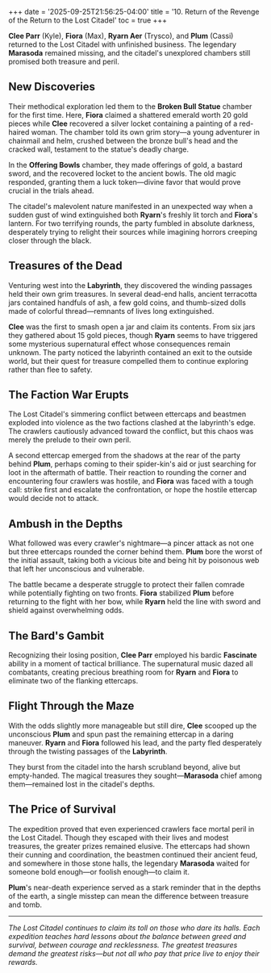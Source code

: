 +++
date = '2025-09-25T21:56:25-04:00'
title = '10. Return of the Revenge of the Return to the Lost Citadel'
toc = true
+++

**Clee Parr** (Kyle), **Fiora** (Max), **Ryarn Aer** (Trysco), and **Plum** (Cassi) returned to the Lost Citadel with unfinished business. The legendary **Marasoda** remained missing, and the citadel's unexplored chambers still promised both treasure and peril.

## New Discoveries

Their methodical exploration led them to the **Broken Bull Statue** chamber for the first time. Here, **Fiora** claimed a shattered emerald worth 20 gold pieces while **Clee** recovered a silver locket containing a painting of a red-haired woman. The chamber told its own grim story—a young adventurer in chainmail and helm, crushed between the bronze bull's head and the cracked wall, testament to the statue's deadly charge.

In the **Offering Bowls** chamber, they made offerings of gold, a bastard sword, and the recovered locket to the ancient bowls. The old magic responded, granting them a luck token—divine favor that would prove crucial in the trials ahead.

The citadel's malevolent nature manifested in an unexpected way when a sudden gust of wind extinguished both **Ryarn**'s freshly lit torch and **Fiora**'s lantern. For two terrifying rounds, the party fumbled in absolute darkness, desperately trying to relight their sources while imagining horrors creeping closer through the black.

## Treasures of the Dead

Venturing west into the **Labyrinth**, they discovered the winding passages held their own grim treasures. In several dead-end halls, ancient terracotta jars contained handfuls of ash, a few gold coins, and thumb-sized dolls made of colorful thread—remnants of lives long extinguished.

**Clee** was the first to smash open a jar and claim its contents. From six jars they gathered about 15 gold pieces, though **Ryarn** seems to have triggered some mysterious supernatural effect whose consequences remain unknown. The party noticed the labyrinth contained an exit to the outside world, but their quest for treasure compelled them to continue exploring rather than flee to safety.

## The Faction War Erupts

The Lost Citadel's simmering conflict between ettercaps and beastmen exploded into violence as the two factions clashed at the labyrinth's edge. The crawlers cautiously advanced toward the conflict, but this chaos was merely the prelude to their own peril.

A second ettercap emerged from the shadows at the rear of the party behind **Plum**, perhaps coming to their spider-kin's aid or just searching for loot in the aftermath of battle. Their reaction to rounding the corner and encountering four crawlers was hostile, and **Fiora** was faced with a tough call: strike first and escalate the confrontation, or hope the hostile ettercap would decide not to attack.

## Ambush in the Depths

What followed was every crawler's nightmare—a pincer attack as not one but three ettercaps rounded the corner behind them. **Plum** bore the worst of the initial assault, taking both a vicious bite and being hit by poisonous web that left her unconscious and vulnerable.

The battle became a desperate struggle to protect their fallen comrade while potentially fighting on two fronts. **Fiora** stabilized **Plum** before returning to the fight with her bow, while **Ryarn** held the line with sword and shield against overwhelming odds.

## The Bard's Gambit

Recognizing their losing position, **Clee Parr** employed his bardic **Fascinate** ability in a moment of tactical brilliance. The supernatural music dazed all combatants, creating precious breathing room for **Ryarn** and **Fiora** to eliminate two of the flanking ettercaps.

## Flight Through the Maze

With the odds slightly more manageable but still dire, **Clee** scooped up the unconscious **Plum** and spun past the remaining ettercap in a daring maneuver. **Ryarn** and **Fiora** followed his lead, and the party fled desperately through the twisting passages of the **Labyrinth**.

They burst from the citadel into the harsh scrubland beyond, alive but empty-handed. The magical treasures they sought—**Marasoda** chief among them—remained lost in the citadel's depths.

## The Price of Survival

The expedition proved that even experienced crawlers face mortal peril in the Lost Citadel. Though they escaped with their lives and modest treasures, the greater prizes remained elusive. The ettercaps had shown their cunning and coordination, the beastmen continued their ancient feud, and somewhere in those stone halls, the legendary **Marasoda** waited for someone bold enough—or foolish enough—to claim it.

**Plum**'s near-death experience served as a stark reminder that in the depths of the earth, a single misstep can mean the difference between treasure and tomb.

---

*The Lost Citadel continues to claim its toll on those who dare its halls. Each expedition teaches hard lessons about the balance between greed and survival, between courage and recklessness. The greatest treasures demand the greatest risks—but not all who pay that price live to enjoy their rewards.*